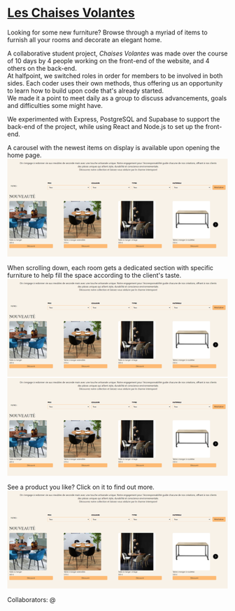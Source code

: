 # [Les Chaises Volantes](https://plateforme-vente-meubles-chaisesvolantes-front.vercel.app/)

Looking for some new furniture? Browse through a myriad of items to furnish all your rooms and decorate an elegant home.

A collaborative student project, <i>Chaises Volantes</i> was made over the course of 10 days by 4 people working on the front-end of the website, and 4 others on the back-end. 
<br>At halfpoint, we switched roles in order for members to be involved in both sides. Each coder uses their own methods, thus offering us an opportunity to learn how to build upon code that's already started.
<br>We made it a point to meet daily as a group to discuss advancements, goals and difficulties some might have.

We experimented with Express, PostgreSQL and Supabase to support the back-end of the project, while using React and Node.js to set up the front-end.

A carousel with the newest items on display is available upon opening the home page.<br>
![Home Page](.\Chaise_Volante\img\HOME_README.png)

When scrolling down, each room gets a dedicated section with specific furniture to help fill the space according to the client's taste.<br>
![Living Room](.\Chaise_Volante\img\HOME_README.png)<br>
![Bathroom](.\Chaise_Volante\img\HOME_README.png)

See a product you like? Click on it to find out more.<br>
![Product Page](.\Chaise_Volante\img\HOME_README.png)

Collaborators: @

